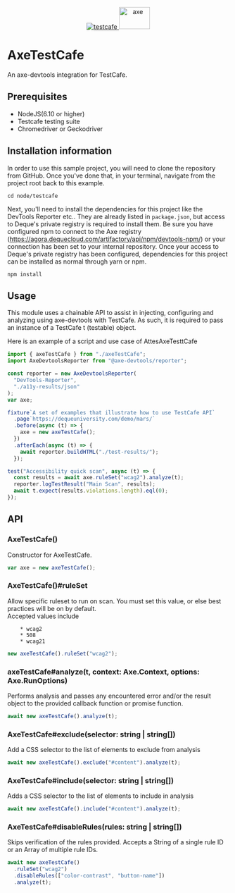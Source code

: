 <p align="center">
    <a href="https://devexpress.github.io/testcafe">
        <img src="https://raw.githubusercontent.com/DevExpress/testcafe/master/media/testcafe-logo.svg?sanitize=true" alt="testcafe" />       
    </a>
        <img src="https://dequeuniversity.com/assets/images/logos/axe_hero_blue.png" height="50px" width="70px" alt="axe" />
</p>

# AxeTestCafe

An axe-devtools integration for TestCafe.

## Prerequisites

- NodeJS(6.10 or higher)
- Testcafe testing suite
- Chromedriver or Geckodriver

## Installation information

In order to use this sample project, you will need to clone the repository from GitHub. Once you've done that, in your terminal, navigate from the project root back to this example.

```
cd node/testcafe
```

Next, you'll need to install the dependencies for this project like the DevTools Reporter etc.. They are already listed in `package.json`, but access to Deque's private registry is required to install them. Be sure you have configured npm to connect to the Axe registry (https://agora.dequecloud.com/artifactory/api/npm/devtools-npm/) or your connection has been set to your internal repository. Once your access to Deque's private registry has been configured, dependencies for this project can be installed as normal through yarn or npm.

```
npm install
```

## Usage

This module uses a chainable API to assist in injecting, configuring and analyzing
using axe-devtools with TestCafe. As such, it is required to pass an instance of a TestCafe t (testable) object.

Here is an example of a script and use case of AttesAxeTesttCafe

```js
import { axeTestCafe } from "./axeTestCafe";
import AxeDevtoolsReporter from "@axe-devtools/reporter";

const reporter = new AxeDevtoolsReporter(
  "DevTools-Reporter",
  "./a11y-results/json"
);
var axe;

fixture`A set of examples that illustrate how to use TestCafe API`
  .page`https://dequeuniversity.com/demo/mars/`
  .before(async (t) => {
    axe = new axeTestCafe();
  })
  .afterEach(async (t) => {
    await reporter.buildHTML("./test-results/");
  });

test("Accessibility quick scan", async (t) => {
  const results = await axe.ruleSet("wcag2").analyze(t);
  reporter.logTestResult("Main Scan", results);
  await t.expect(results.violations.length).eql(0);
});
```

## API

### AxeTestCafe()

Constructor for AxeTestCafe.

```js
var axe = new axeTestCafe();
```

### AxeTestCafe()#ruleSet

Allow specific ruleset to run on scan. You must set this value, or else best practices will be on by default.
<br/>
Accepted values include

        * wcag2
        * 508
        * wcag21

```js
new axeTestCafe().ruleSet("wcag2");
```

### axeTestCafe#analyze(t, context: Axe.Context, options: Axe.RunOptions)

Performs analysis and passes any encountered error and/or the result object to the provided callback function or promise function.

```js
await new axeTestCafe().analyze(t);
```

### AxeTestCafe#exclude(selector: string | string[])

Add a CSS selector to the list of elements to exclude from analysis

```js
await new axeTestCafe().exclude("#content").analyze(t);
```

### AxeTestCafe#include(selector: string | string[])

Adds a CSS selector to the list of elements to include in analysis

```js
await new axeTestCafe().include("#content").analyze(t);
```

### AxeTestCafe#disableRules(rules: string | string[])

Skips verification of the rules provided. Accepts a String of a single rule ID or an Array of multiple rule IDs.

```js
await new axeTestCafe()
  .ruleSet("wcag2")
  .disableRules(["color-contrast", "button-name"])
  .analyze(t);
```
